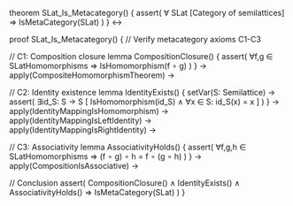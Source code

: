 theorem SLat_Is_Metacategory() {
  assert(
    ∀ SLat [Category of semilattices] ⇒
    IsMetaCategory(SLat)
  )
} ↔

proof SLat_Is_Metacategory() {
  // Verify metacategory axioms C1-C3
  
  // C1: Composition closure
  lemma CompositionClosure() {
    assert(
      ∀f,g ∈ SLatHomomorphisms ⇒
      IsHomomorphism(f ∘ g)
    )
  } →
  apply(CompositeHomomorphismTheorem) →
  
  // C2: Identity existence
  lemma IdentityExists() {
    setVar(S: Semilattice) →
    assert(
      ∃id_S: S → S [
        IsHomomorphism(id_S) ∧
        ∀x ∈ S: id_S(x) = x
      ]
    )
  } →
  apply(IdentityMappingIsHomomorphism) →
  apply(IdentityMappingIsLeftIdentity) →
  apply(IdentityMappingIsRightIdentity) →

  // C3: Associativity
  lemma AssociativityHolds() {
    assert(
      ∀f,g,h ∈ SLatHomomorphisms ⇒
      (f ∘ g) ∘ h = f ∘ (g ∘ h)
    )
  } →
  apply(CompositionIsAssociative) →

  // Conclusion
  assert(
    CompositionClosure() ∧
    IdentityExists() ∧
    AssociativityHolds() ⇒
    IsMetaCategory(SLat)
  )
}